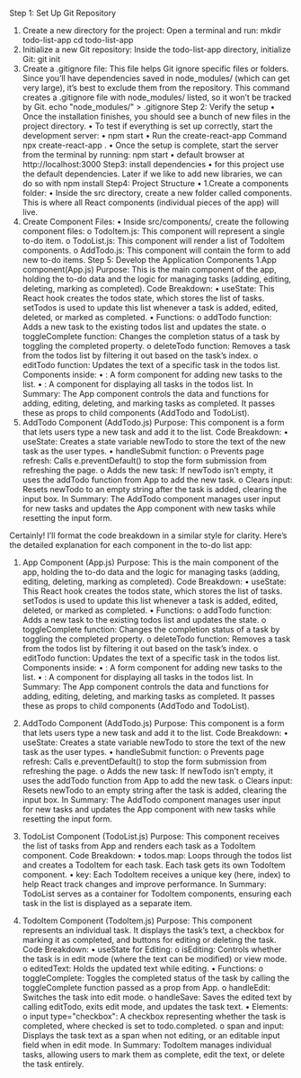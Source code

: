 Step 1: Set Up Git Repository
1.	Create a new directory for the project:
Open a terminal and run:
mkdir todo-list-app
cd todo-list-app
2.	Initialize a new Git repository:
Inside the todo-list-app directory, initialize Git:
git init
3.	Create a .gitignore file:
This file helps Git ignore specific files or folders. Since you’ll have dependencies saved in node_modules/ (which can get very large), it’s best to exclude them from the repository. This command creates a .gitignore file with node_modules/ listed, so it won’t be tracked by Git.
echo "node_modules/" > .gitignore
Step 2: Verify the setup
•	Once the installation finishes, you should see a bunch of new files in the project directory.
•	To test if everything is set up correctly, start the development server:
•	npm start
•	Run the create-react-app Command
               npx create-react-app .
•	Once the setup is complete,  start the server from the terminal by running:
                        npm start
•	default browser at http://localhost:3000
Step3: install dependencies 
•	for this project use the default dependencies. Later if we like to add new libraries, we can do so with npm install <package-name> 
Step4: Project Structure
•	 1.Create a components folder:
•	Inside the src directory, create a new folder called components. This is where all  React components (individual pieces of the app) will live.
2. Create Component Files:
•	Inside src/components/, create the following component files:
o	TodoItem.js: This component will represent a single to-do item.
o	TodoList.js: This component will render a list of TodoItem components.
o	AddTodo.js: This component will contain the form to add new to-do items.
Step 5: Develop the Application Components
1.App component(App.js)
Purpose: This is the main component of the app, holding the to-do data and the logic for managing tasks (adding, editing, deleting, marking as completed).
Code Breakdown:
•	useState: This React hook creates the todos state, which stores the list of tasks. setTodos is used to update this list whenever a task is added, edited, deleted, or marked as completed.
•	Functions:
o	addTodo function: Adds a new task to the existing todos list and updates the state.
o	toggleComplete function: Changes the completion status of a task by toggling the completed property.
o	deleteTodo function: Removes a task from the todos list by filtering it out based on the task’s index.
o	editTodo function: Updates the text of a specific task in the todos list.
Components inside:
•	<AddTodo />: A form component for adding new tasks to the list.
•	<TodoList />: A component for displaying all tasks in the todos list.
In Summary: The App component controls the data and functions for adding, editing, deleting, and marking tasks as completed. It passes these as props to child components (AddTodo and TodoList).
2. AddTodo Component (AddTodo.js)
Purpose: This component is a form that lets users type a new task and add it to the list.
Code Breakdown:
•	useState: Creates a state variable newTodo to store the text of the new task as the user types.
•	handleSubmit function:
o	Prevents page refresh: Calls e.preventDefault() to stop the form submission from refreshing the page.
o	Adds the new task: If newTodo isn’t empty, it uses the addTodo function from App to add the new task.
o	Clears input: Resets newTodo to an empty string after the task is added, clearing the input box.
In Summary: The AddTodo component manages user input for new tasks and updates the App component with new tasks while resetting the input form.


Certainly! I’ll format the code breakdown in a similar style for clarity. Here’s the detailed explanation for each component in the to-do list app:
 
1. App Component (App.js)
Purpose: This is the main component of the app, holding the to-do data and the logic for managing tasks (adding, editing, deleting, marking as completed).
Code Breakdown:
•	useState: This React hook creates the todos state, which stores the list of tasks. setTodos is used to update this list whenever a task is added, edited, deleted, or marked as completed.
•	Functions:
o	addTodo function: Adds a new task to the existing todos list and updates the state.
o	toggleComplete function: Changes the completion status of a task by toggling the completed property.
o	deleteTodo function: Removes a task from the todos list by filtering it out based on the task’s index.
o	editTodo function: Updates the text of a specific task in the todos list.
Components inside:
•	<AddTodo />: A form component for adding new tasks to the list.
•	<TodoList />: A component for displaying all tasks in the todos list.
In Summary: The App component controls the data and functions for adding, editing, deleting, and marking tasks as completed. It passes these as props to child components (AddTodo and TodoList).
 
2. AddTodo Component (AddTodo.js)
Purpose: This component is a form that lets users type a new task and add it to the list.
Code Breakdown:
•	useState: Creates a state variable newTodo to store the text of the new task as the user types.
•	handleSubmit function:
o	Prevents page refresh: Calls e.preventDefault() to stop the form submission from refreshing the page.
o	Adds the new task: If newTodo isn’t empty, it uses the addTodo function from App to add the new task.
o	Clears input: Resets newTodo to an empty string after the task is added, clearing the input box.
In Summary: The AddTodo component manages user input for new tasks and updates the App component with new tasks while resetting the input form.
 
3. TodoList Component (TodoList.js)
Purpose: This component receives the list of tasks from App and renders each task as a TodoItem component.
Code Breakdown:
•	todos.map: Loops through the todos list and creates a TodoItem for each task. Each task gets its own TodoItem component.
•	key: Each TodoItem receives a unique key (here, index) to help React track changes and improve performance.
In Summary: TodoList serves as a container for TodoItem components, ensuring each task in the list is displayed as a separate item.
4. TodoItem Component (TodoItem.js)
Purpose: This component represents an individual task. It displays the task’s text, a checkbox for marking it as completed, and buttons for editing or deleting the task.
Code Breakdown:
•	useState for Editing:
o	isEditing: Controls whether the task is in edit mode (where the text can be modified) or view mode.
o	editedText: Holds the updated text while editing.
•	Functions:
o	toggleComplete: Toggles the completed status of the task by calling the toggleComplete function passed as a prop from App.
o	handleEdit: Switches the task into edit mode.
o	handleSave: Saves the edited text by calling editTodo, exits edit mode, and updates the task text.
•	Elements:
o	input type="checkbox": A checkbox representing whether the task is completed, where checked is set to todo.completed.
o	span and input: Displays the task text as a span when not editing, or an editable input field when in edit mode.
In Summary: TodoItem manages individual tasks, allowing users to mark them as complete, edit the text, or delete the task entirely.

